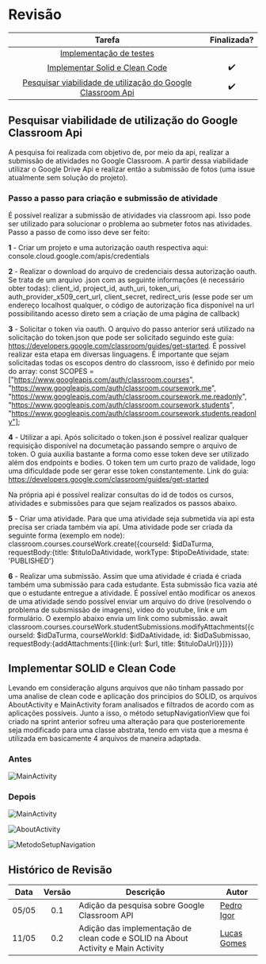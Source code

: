 # Revisão

Tarefa | Finalizada? |
:-----:|:-----------:|
[Implementação de testes](colocar_link) | |
[Implementar Solid e Clean Code](colocar_link) | :heavy_check_mark: |
[Pesquisar viabilidade de utilização do Google Classroom Api](https://github.com/GCES-Escola-em-Casa-2020-2/wiki/issues/18) |:heavy_check_mark: |

## Pesquisar viabilidade de utilização do Google Classroom Api
A pesquisa foi realizada com objetivo de, por meio da api, realizar a submissão de atividades no Google Classroom. A partir dessa viabilidade utilizar o Google Drive Api e realizar então a submissão de fotos (uma issue atualmente sem solução do projeto).

### Passo a passo para criação e submissão de atividade
É possível realizar a submissão de atividades via classroom api. Isso pode ser utilizado para solucionar o problema ao submeter fotos nas atividades.
Passo a passo de como isso deve ser feito:

**1** - Criar um projeto e uma autorização oauth respectiva aqui: console.cloud.google.com/apis/credentials

**2** - Realizar o download do arquivo de credenciais dessa autorização oauth. Se trata de um arquivo .json
com as seguinte informações (é necessário obter todas): client_id, project_id, auth_uri, token_uri, 
auth_provider_x509_cert_url, client_secret, redirect_uris (esse pode ser um endereço localhost qualquer, 
o código de autorização fica disponível na url possibilitando acesso direto sem a criação de uma página 
de callback)

**3** - Solicitar o token via oauth. O arquivo do passo anterior será utilizado na solicitação do token.json que pode ser solicitado seguindo
este guia: https://developers.google.com/classroom/guides/get-started. É possível realizar esta etapa em diversas
linguagens. É importante que sejam solicitadas todas os escopos dentro do classroom, isso é definido por meio 
do array: 
const SCOPES = ["https://www.googleapis.com/auth/classroom.courses", "https://www.googleapis.com/auth/classroom.coursework.me", 
"https://www.googleapis.com/auth/classroom.coursework.me.readonly", "https://www.googleapis.com/auth/classroom.coursework.students", 
"https://www.googleapis.com/auth/classroom.coursework.students.readonly"];

**4** - Utilizar a api. Após solicitado o token.json é possível realizar qualquer requisição disponível na documetação passando sempre o arquivo de token.
O guia auxilia bastante a forma como esse token deve ser utilizado além dos endpoints e bodies. O token tem um curto prazo de validade, logo uma dificuldade
pode ser gerar esse token constantemente.
Link do guia: https://developers.google.com/classroom/guides/get-started

Na própria api é possível realizar consultas do id de todos os cursos, atividades e submissões para que sejam realizados os passos abaixo.

**5** - Criar uma atividade. Para que uma atividade seja submetida via api esta precisa ser criada também via api.
Uma atividade pode ser criada da seguinte forma (exemplo em node): 
classroom.courses.courseWork.create({courseId: $idDaTurma, requestBody:{title: $tituloDaAtividade, workType: $tipoDeAtividade, state: 'PUBLISHED'}

**6** - Realizar uma submissão. Assim que uma atividade é criada é criada também uma submissão para cada estudante. Esta submissão fica vazia até
que o estudante entregue a atividade. É possível então modificar os anexos de uma atividade sendo possível enviar um arquivo do drive (resolvendo 
o problema de subsmissão de imagens), video do youtube, link e um formulário. O exemplo abaixo envia um link como submissão.
await classroom.courses.courseWork.studentSubmissions.modifyAttachments({courseId: $idDaTurma, courseWorkId: $idDaAtividade, id: $idDaSubmissao, 
requestBody:{addAttachments:[{link:{url: $url, title: $tituloDaUrl}}]}})

## Implementar SOLID e Clean Code

Levando em consideração alguns arquivos que não tinham passado por uma analise de clean code e aplicação dos princípios do SOLID, os arquivos AboutActivity e MainActivity foram analisados e filtrados de acordo com as aplicações possíveis. Junto a isso, o método setupNavigationView que foi criado na sprint anterior sofreu uma alteração para que posterioremente seja modificado para uma classe abstrata, tendo em vista que a mesma é utilizada em basicamente 4 arquivos de maneira adaptada.

### Antes
![MainActivity](https://user-images.githubusercontent.com/18038966/117906298-051efa00-b2ab-11eb-9614-31ef3570c702.png)

### Depois 
![MainActivity](https://user-images.githubusercontent.com/18038966/117906389-313a7b00-b2ab-11eb-9e9a-5216fc7901f4.png)

![AboutActivity](https://user-images.githubusercontent.com/18038966/117906422-40212d80-b2ab-11eb-891c-455650ae1ace.png)

![MetodoSetupNavigation](https://user-images.githubusercontent.com/18038966/117906474-5d55fc00-b2ab-11eb-830c-37f22f070e89.png)


## Histórico de Revisão

Data | Versão | Descrição | Autor |
:---:|:------:|-----------|-------|
05/05|0.1 | Adição da pesquisa sobre Google Classroom API | [Pedro Igor](https://github.com/pedroeagle) |
11/05|0.2 | Adição das implementação de clean code e SOLID na About Activity e Main Activity | [Lucas Gomes](https://github.com/LGomees) |
